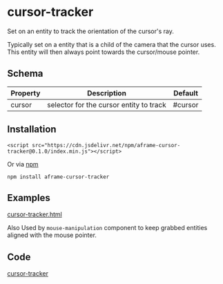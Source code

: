 # cursor-tracker

Set on an entity to track the orientation of the cursor's ray.

Typically set on a entity that is a child of the camera that the cursor uses.  This entity will then always point towards the cursor/mouse pointer.



## Schema

| Property | Description                             | Default |
| -------- | --------------------------------------- | ------- |
| cursor   | selector for the cursor entity to track | #cursor |



## Installation

```
<script src="https://cdn.jsdelivr.net/npm/aframe-cursor-tracker@0.1.0/index.min.js"></script>
```

Or via [npm](https://www.npmjs.com/package/aframe-cursor-tracker)

```
npm install aframe-cursor-tracker
```


## Examples

[cursor-tracker.html](https://diarmidmackenzie.github.io/aframe-components/component-usage/cursor-tracker.html)

Also Used by `mouse-manipulation` component to keep grabbed entities aligned with the mouse pointer.

## Code

  [cursor-tracker](https://github.com/diarmidmackenzie/aframe-components/blob/main/components/cursor-tracker/index.js)